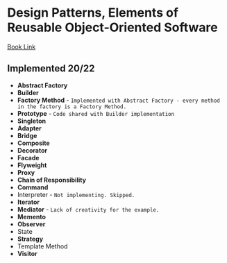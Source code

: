 # Design Patterns, Elements of Reusable Object-Oriented Software

[Book Link](../main/Docs/Design%20Patterns%2C%20Elements%20of%20Reusable%20Object-Oriented%20Software.pdf)

## Implemented **20/22**

- **Abstract Factory**
- **Builder**
- **Factory Method** -  ``Implemented with Abstract Factory - every method in the factory is a Factory Method.``
- **Prototype** - ``Code shared with Builder implementation``
- **Singleton**
- **Adapter**
- **Bridge**
- **Composite**
- **Decorator**
- **Facade**
- **Flyweight**
- **Proxy**
- **Chain of Responsibility**
- **Command**
- Interpreter - ``Not implementing. Skipped.``
- **Iterator**
- **Mediator** - ``Lack of creativity for the example.``
- **Memento**
- **Observer**
- State
- **Strategy**
- Template Method
- **Visitor**
